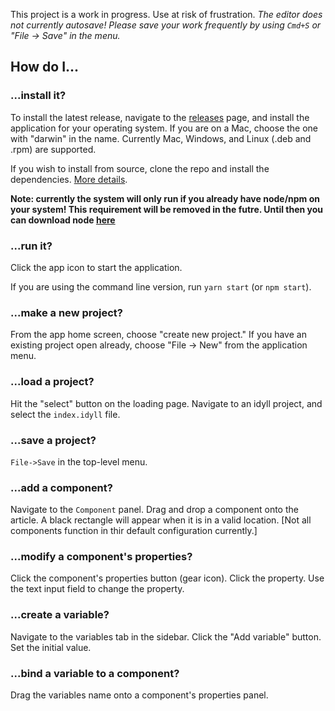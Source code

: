 

This project is a work in progress. Use at risk of frustration. _The editor does not currently autosave! Please save your work frequently by using `Cmd+S` or "File -> Save" in the menu._ 

## How do I...

### ...install it?

To install the latest release, navigate to the [releases](https://github.com/idyll-lang/idyll-studio/releases) page, and install the application for your operating system. If you are on a Mac, choose the one with "darwin" in the name. Currently Mac, Windows, and Linux (.deb and .rpm) are supported. 

If you wish to install from source, clone the repo and install the dependencies. [More details](./CONTRIBUTING.md).

**Note: currently the system will only run if you already have node/npm on your system! This requirement will be removed in the futre. Until then you can download node [here](https://nodejs.org/en/)**

### ...run it?

Click the app icon to start the application. 

If you are using the command line version, run `yarn start` (or `npm start`).


### ...make a new project?

From the app home screen, choose "create new project." If you have an existing project open already, choose "File -> New" from the application menu. 

### ...load a project?

Hit the "select" button on the loading page. Navigate to an idyll project, and select the `index.idyll` file.

### ...save a project?

`File->Save` in the top-level menu.

### ...add a component?

Navigate to the `Component` panel. Drag and drop a component onto the article. A black rectangle will appear when it is in a valid location. [<span color="red">Not all components function in thir default configuration currently.</span>]

### ...modify a component's properties?

Click the component's properties button (gear icon). Click the property. Use the text input field to change the property.

### ...create a variable?

Navigate to the variables tab in the sidebar. Click the "Add variable" button. Set the initial value.

### ...bind a variable to a component?

Drag the variables name onto a component's properties panel.

